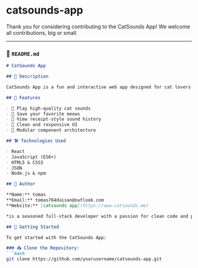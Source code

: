 # catsounds-app
Thank you for considering contributing to the CatSounds App! We welcome all contributions, big or small.

---

### 📄 `README.md`
```markdown
# CatSounds App

## 🐾 Description

CatSounds App is a fun and interactive web app designed for cat lovers! This app allows users to explore, play, and save their favorite cat sounds. With a simple and intuitive UI, it offers a delightful experience for users of all ages. The application is built using modern JavaScript frameworks and follows best practices for component-based development. Whether you're creating a fun ambiance at home or trying to entertain your feline friend, CatSounds App has you covered.

## 🚀 Features

- 🎵 Play high-quality cat sounds
- 💾 Save your favorite meows
- 🧾 View receipt-style sound history
- 🎨 Clean and responsive UI
- 🧩 Modular component architecture

## 🛠️ Technologies Used

- React
- JavaScript (ES6+)
- HTML5 & CSS3
- JSON
- Node.js & npm

## 👤 Author

**Name:** tomas
**Email:** tomas764daisan@outlook.com
**Website:** [catsounds app](https://www.catsounds.me)

*is a seasoned full-stack developer with a passion for clean code and purring UIs. With over 7 years of experience,  mentors young coders and contributes to several open-source projects.*

## 🏁 Getting Started

To get started with the CatSounds App:

### 📥 Clone the Repository:
```bash
git clone https://github.com/yourusername/catsounds-app.git
